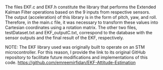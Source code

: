 The files EKF.c and EKF.h constitute the library that performs the Extended Kalman Filter operations based on the 9 inputs from respective sensors. The output (acceleration) of this library is in the form of pitch, yaw, and roll. Therefore, in the main.c file, it was necessary to transform these values into Cartesian coordinates using a rotation matrix. The other two files, testDataset.txt and EKF_outputC.txt, correspond to the database with the sensor outputs and the final result of the EKF, respectively.

NOTE: The EKF library used was originally built to operate on an STM microcontroller. For this reason, I provide the link to its original GitHub repository to facilitate future modifications and implementations of this code. https://github.com/emreemirfidan/EKF-Attitude-Estimation
